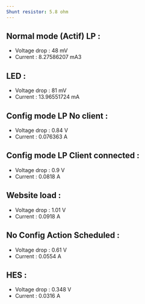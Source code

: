 ```yaml
---
Shunt resistor: 5.8 ohm
---
```

## Normal mode (Actif) LP :
- Voltage drop : 48 mV
- Current : 8.27586207 mA3
## LED :
- Voltage drop : 81 mV
- Current : 13.96551724 mA
## Config mode LP No client :
- Voltage drop : 0.84 V
- Current : 0.076363 A
## Config mode LP Client connected :
- Voltage drop : 0.9 V
- Current : 0.0818 A
## Website load :
- Voltage drop : 1.01 V
- Current : 0.0918 A
## No Config Action Scheduled : 
- Voltage drop : 0.61 V
- Current : 0.0554 A
## HES : 
- Voltage drop : 0.348 V
- Current : 0.0316 A
